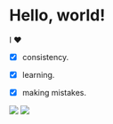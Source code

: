 # Hello, world!

I :heart:
- [x] consistency.
- [x] learning.
- [x] making mistakes.


![](http://github-profile-summary-cards.vercel.app/api/cards/stats?username=crazyoptimist&theme=gruvbox)
![](http://github-profile-summary-cards.vercel.app/api/cards/most-commit-language?username=crazyoptimist&theme=gruvbox)

